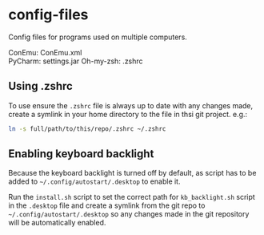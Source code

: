 # config-files
Config files for programs used on multiple computers.

ConEmu: ConEmu.xml  
PyCharm: settings.jar 
Oh-my-zsh: .zshrc 


## Using .zshrc
To use ensure the `.zshrc` file is always up to date with any changes made, create a symlink in your home directory to the file in thsi git project. e.g.:

```sh
ln -s full/path/to/this/repo/.zshrc ~/.zshrc
```


## Enabling keyboard backlight
Because the keyboard backlight is turned off by default, as script has to be added to `~/.config/autostart/.desktop` to enable it.

Run the `install.sh` script to set the correct path for `kb_backlight.sh` script in the `.desktop` file and create a symlink from the git repo to `~/.config/autostart/.desktop` so any changes made in the git repository will be automatically enabled.


